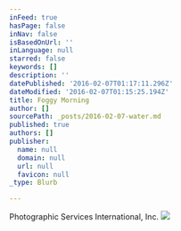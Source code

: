 ```yaml
---
inFeed: true
hasPage: false
inNav: false
isBasedOnUrl: ''
inLanguage: null
starred: false
keywords: []
description: ''
datePublished: '2016-02-07T01:17:11.296Z'
dateModified: '2016-02-07T01:15:25.194Z'
title: Foggy Morning
author: []
sourcePath: _posts/2016-02-07-water.md
published: true
authors: []
publisher:
  name: null
  domain: null
  url: null
  favicon: null
_type: Blurb

---
```

Photographic Services International, Inc.
![](https://s3-us-west-2.amazonaws.com/the-grid-img/p/454aef73eceedeadc5e205876a10f80448504d03.jpg)
